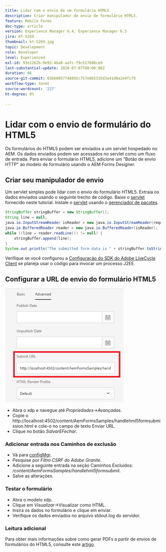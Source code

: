 ```yaml
---
title: Lidar com o envio de um formulário HTML5
description: Criar manipulador de envio de formulário HTML5.
feature: Mobile Forms
doc-type: article
version: Experience Manager 6.4, Experience Manager 6.5
jira: KT-5269
thumbnail: kt-5269.jpg
topic: Development
role: Developer
level: Experienced
exl-id: 93e1262b-0e93-4ba8-aafc-f9c517688ce9
last-substantial-update: 2020-07-07T00:00:00Z
duration: 66
source-git-commit: 03b68057748892c757e0b5315d3a41d0a2e4fc79
workflow-type: tm+mt
source-wordcount: '227'
ht-degree: 0%

---
```



# Lidar com o envio de formulário do HTML5

Os formulários do HTML5 podem ser enviados a um servlet hospedado no AEM. Os dados enviados podem ser acessados no servlet como um fluxo de entrada. Para enviar o formulário HTML5, adicione um &quot;Botão de envio HTTP&quot; ao modelo de formulário usando o AEM Forms Designer.

## Criar seu manipulador de envio

Um servlet simples pode lidar com o envio do formulário HTML5. Extraia os dados enviados usando o seguinte trecho de código. Baixe o [servlet](assets/html5-submit-handler.zip) fornecido neste tutorial. Instale o [servlet](assets/html5-submit-handler.zip) usando o [gerenciador de pacotes](http://localhost:4502/crx/packmgr/index.jsp).

```java
StringBuffer stringBuffer = new StringBuffer();
String line = null;
java.io.InputStreamReader isReader = new java.io.InputStreamReader(request.getInputStream(), "UTF-8");
java.io.BufferedReader reader = new java.io.BufferedReader(isReader);
while ((line = reader.readLine()) != null) {
    stringBuffer.append(line);
}
System.out.println("The submitted form data is " + stringBuffer.toString());
```

Verifique se você configurou a [Configuração do SDK do Adobe LiveCycle Client](https://helpx.adobe.com/br/aem-forms/6/submit-form-data-livecycle-process.html) se planeja usar o código para invocar um processo J2EE.

## Configurar a URL de envio do formulário HTML5

![Enviar URL](assets/submit-url.PNG)

- Abra o xdp e navegue até _Propriedades_->_Avançadas_.
- Copie o http://localhost:4502/content/AemFormsSamples/handlehml5formsubmission.html e cole-o no campo de texto Enviar URL.
- Clique no botão _SalvarEFechar_.

### Adicionar entrada nos Caminhos de exclusão

- Vá para [configMgr](http://localhost:4502/system/console/configMgr).
- Pesquise por _Filtro CSRF do Adobe Granite_.
- Adicione a seguinte entrada na seção Caminhos Excluídos: _/content/AemFormsSamples/handlehml5formsubmit_.
- Salve as alterações.

### Testar o formulário

- Abra o modelo xdp.
- Clique em _Visualizar_->Visualizar como HTML.
- Insira os dados no formulário e clique em enviar.
- Verifique os dados enviados no arquivo stdout.log do servidor.

### Leitura adicional

Para obter mais informações sobre como gerar PDFs a partir de envios de formulários do HTML5, consulte este [artigo](https://experienceleague.adobe.com/docs/experience-manager-learn/forms/document-services/generate-pdf-from-mobile-form-submission-article.html?lang=pt-BR).

